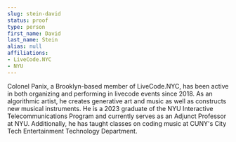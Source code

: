 ```yaml
---
slug: stein-david
status: proof
type: person
first_name: David
last_name: Stein
alias: null
affiliations:
- LiveCode.NYC
- NYU
---
```


Colonel Panix, a Brooklyn-based member of LiveCode.NYC, has been active in both
organizing and performing in livecode events since 2018. As an algorithmic artist, he
creates generative art and music as well as constructs new musical instruments. He is a
2023 graduate of the NYU Interactive Telecommunications Program and currently serves
as an Adjunct Professor at NYU. Additionally, he has taught classes on coding music at
CUNY's City Tech Entertainment Technology Department.

